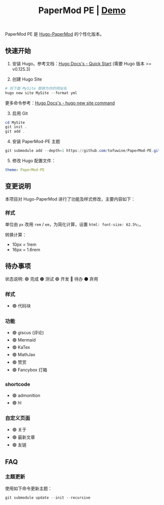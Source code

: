 <h1 align=center>PaperMod PE | <a href="https://tofuwine.github.io/" rel="nofollow">Demo</a></h1>

<br>

PaperMod PE 是 [Hugo-PaperMod](https://github.com/adityatelange/hugo-PaperMod) 的个性化版本。

## 快速开始

1. 安装 Hugo。参考文档：[Hugo Docs's - Quick Start](https://gohugo.io/getting-started/quick-start/)
   (需要 Hugo 版本 >= v0.125.3)

2. 创建 Hugo Site

```powershell
# 将下面 MySite 替换为你的网站名
hugo new site MySite --format yml
```

更多命令参考：[Hugo Docs's - hugo new site command](https://gohugo.io/commands/hugo_new_site/#synopsis)

3. 启用 Git

```powershell
cd MySite
git init .
git add .
```

4. 安装 PaperMod-PE 主题

```powershell
git submodule add --depth=1 https://github.com/tofuwine/PaperMod-PE.git themes/PaperMod-PE
```

5. 修改 Hugo 配置文件：

```yaml
theme: PaperMod-PE
```

## 变更说明

本项目对 Hugo-PaperMod 进行了功能及样式修改，主要内容如下：

### 样式

单位由 `px` 改用 `rem` / `em`，为简化计算，设置 `html: font-size: 62.5%;`。

转换计算：

- 10px = 1rem
- 16px = 1.6rem


## 待办事项

状态说明:
🟢 完成
🟠 测试
🟣 开发
🔵 待办
⚫ 弃用

### 样式

- 🟢 代码块

### 功能

- 🟢 giscus (评论)
- 🟢 Mermaid
- 🟢 KaTex
- 🟢 MathJax
- 🟢 赞赏
- 🟢 Fancybox 灯箱

### shortcode

- 🟢 admonition
- 🟢 hl

### 自定义页面

- 🟢 关于
- 🟢 最新文章
- 🟢 友链

## FAQ

### 主题更新

使用如下命令更新主题：

```powershell
git submodule update --init --recursive
```


